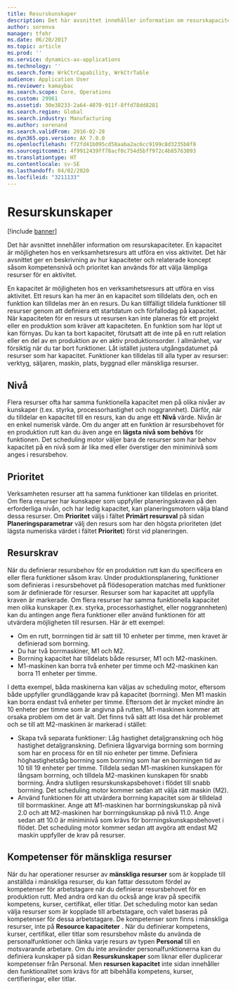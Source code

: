 ```yaml
---
title: Resurskunskaper
description: Det här avsnittet innehåller information om resurskapaciteter. En kapacitet är möjligheten hos en verksamhetsresurs att utföra en viss aktivitet. Det här avsnittet ger en beskrivning av hur kapaciteter och relaterade koncept såsom kompetensnivå och prioritet kan används för att välja lämpliga resurser för en aktivitet.
author: sorenva
manager: tfehr
ms.date: 06/20/2017
ms.topic: article
ms.prod: ''
ms.service: dynamics-ax-applications
ms.technology: ''
ms.search.form: WrkCtrCapability, WrkCtrTable
audience: Application User
ms.reviewer: kamaybac
ms.search.scope: Core, Operations
ms.custom: 29961
ms.assetid: 30e38233-2a64-4070-911f-8ffd78dd8281
ms.search.region: Global
ms.search.industry: Manufacturing
ms.author: sorenand
ms.search.validFrom: 2016-02-28
ms.dyn365.ops.version: AX 7.0.0
ms.openlocfilehash: f72fd41b095cd58aaba2ac6cc9199c8d3235b8f8
ms.sourcegitcommit: 4f9912439ff78acf0c754d5bff972c4b85763093
ms.translationtype: HT
ms.contentlocale: sv-SE
ms.lasthandoff: 04/02/2020
ms.locfileid: "3211133"
---
```

# <a name="resource-capabilities"></a>Resurskunskaper

[!include [banner](../includes/banner.md)]

Det här avsnittet innehåller information om resurskapaciteter. En kapacitet är möjligheten hos en verksamhetsresurs att utföra en viss aktivitet. Det här avsnittet ger en beskrivning av hur kapaciteter och relaterade koncept såsom kompetensnivå och prioritet kan används för att välja lämpliga resurser för en aktivitet.

En kapacitet är möjligheten hos en verksamhetsresurs att utföra en viss aktivitet. Ett resurs kan ha mer än en kapacitet som tilldelats den, och en funktion kan tilldelas mer än en resurs. Du kan tillfälligt tilldela funktioner till resurser genom att definiera ett startdatum och förfallodag på kapacitet. När kapaciteten för en resurs ut resursen kan inte planeras för ett projekt eller en produktion som kräver att kapaciteten. En funktion som har löpt ut kan förnyas. Du kan ta bort kapacitet, förutsatt att de inte på en rutt relation eller en del av en produktion av en aktiv produktionsorder. I allmänhet, var försiktig när du tar bort funktioner. Låt istället justera utgångsdatumet på resurser som har kapacitet. Funktioner kan tilldelas till alla typer av resurser: verktyg, säljaren, maskin, plats, byggnad eller mänskliga resurser.

## <a name="level"></a>Nivå
Flera resurser ofta har samma funktionella kapacitet men på olika nivåer av kunskaper (t.ex. styrka, processorhastighet och noggrannhet). Därför, när du tilldelar en kapacitet till en resurs, kan du ange ett **Nivå** värde. Nivån är en enkel numerisk värde. Om du anger att en funktion är resursbehovet för en produktion rutt kan du även ange en **lägsta nivå som behövs** för funktionen. Det scheduling motor väljer bara de resurser som har behov kapacitet på en nivå som är lika med eller överstiger den miniminivå som anges i resursbehov.

## <a name="priority"></a>Prioritet
Verksamheten resurser att ha samma funktioner kan tilldelas en prioritet. Om flera resurser har kunskaper som uppfyller planeringskraven på den erforderliga nivån, och har ledig kapacitet, kan planeringsmotorn välja bland dessa resurser. Om **Prioritet** väljs i fältet **Primärt resursval** på sidan **Planeringsparametrar** välj den resurs som har den högsta prioriteten (det lägsta numeriska värdet i fältet **Prioritet**) först vid planeringen.

## <a name="resource-requirements"></a>Resurskrav
När du definierar resursbehov för en produktion rutt kan du specificera en eller flera funktioner såsom krav. Under produktionsplanering, funktioner som definieras i resursbehovet på flödesoperation matchas med funktioner som är definierade för resurser. Resurser som har kapacitet att uppfylla kraven är markerade. Om flera resurser har samma funktionella kapacitet men olika kunskaper (t.ex. styrka, processorhastighet, eller noggrannheten) kan du antingen ange flera funktioner eller använd funktionen för att utvärdera möjligheten till resursen. Här är ett exempel:

-   Om en rutt, borrningen tid är satt till 10 enheter per timme, men kravet är definierad som borrning.
-   Du har två borrmaskiner, M1 och M2.
-   Borrning kapacitet har tilldelats både resurser, M1 och M2-maskinen.
-   M1-maskinen kan borra två enheter per timme och M2-maskinen kan borra 11 enheter per timme.

I detta exempel, båda maskinerna kan väljas av scheduling motor, eftersom både uppfyller grundläggande krav på kapacitet (borrning). Men M1 maskin kan borra endast två enheter per timme. Eftersom det är mycket mindre än 10 enheter per timme som är angivna på rutten, M1-maskinen kommer att orsaka problem om det är valt. Det finns två sätt att lösa det här problemet och se till att M2-maskinen är markerad i stället:

-   Skapa två separata funktioner: Låg hastighet detaljgranskning och hög hastighet detaljgranskning. Definiera lågvarviga borrning som borrning som har en process för en till nio enheter per timme. Definiera höghastighetståg borrning som borrning som har en borrningen tid av 10 till 19 enheter per timme. Tilldela sedan M1-maskinen kunskapen för långsam borrning, och tilldela M2-maskinen kunskapen för snabb borrning. Ändra slutligen resurskunskapsbehovet i flödet till snabb borrning. Det scheduling motor kommer sedan att välja rätt maskin (M2).
-   Använd funktionen för att utvärdera borrning kapacitet som är tilldelad till borrmaskiner. Ange att M1-maskinen har borrningskunskap på nivå 2.0 och att M2-maskinen har borrningskunskap på nivå 11.0. Ange sedan att 10.0 är miniminivå som krävs för borrningskunskapsbehovet i flödet. Det scheduling motor kommer sedan att avgöra att endast M2 maskin uppfyller de krav på resurser.

## <a name="competencies-for-human-resources"></a>Kompetenser för mänskliga resurser
När du har operationer resurser av **mänskliga resurser** som är kopplade till anställda i mänskliga resurser, du kan fattar dessutom fördel av kompetenser för arbetstagare när du definierar resursbehovet för en produktion rutt. Med andra ord kan du också ange krav på specifik kompetens, kurser, certifikat, eller titlar. Det scheduling motor kan sedan välja resurser som är kopplade till arbetstagare, och valet baseras på kompetenser för dessa arbetstagare. De kompetenser som finns i mänskliga resurser, inte på **Resource kapaciteter** . När du definierar kompetens, kurser, certifikat, eller titlar som resursbehov måste du använda de personalfunktioner och länka varje resurs av typen **Personal** till en motsvarande arbetare. Om du inte använder personalfunktionerna kan du definiera kunskaper på sidan **Resurskunskaper** som liknar eller duplicerar kompetenser från Personal. Men **resursen kapacitet** inte sidan innehåller den funktionalitet som krävs för att bibehålla kompetens, kurser, certifieringar, eller titlar.



